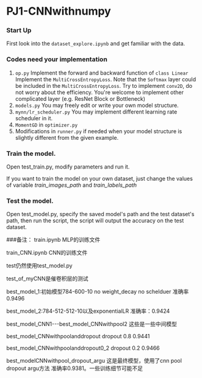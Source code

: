 # PJ1-CNNwithnumpy
### Start Up

First look into the `dataset_explore.ipynb` and get familiar with the data.

### Codes need your implementation

1. `op.py` 
   Implement the forward and backward function of `class Linear`
   Implement the `MultiCrossEntropyLoss`. Note that the `Softmax` layer could be included in the `MultiCrossEntropyLoss`.
   Try to implement `conv2D`, do not worry about the efficiency.
   You're welcome to implement other complicated layer (e.g.  ResNet Block or Bottleneck)
2. `models.py` You may freely edit or write your own model structure.
3. `mynn/lr_scheduler.py` You may implement different learning rate scheduler in it.
4. `MomentGD` in `optimizer.py`
5. Modifications in `runner.py` if needed when your model structure is slightly different from the given example.


### Train the model.

Open test_train.py, modify parameters and run it.

If you want to train the model on your own dataset, just change the values of variable *train_images_path* and *train_labels_path*

### Test the model.

Open test_model.py, specify the saved model's path and the test dataset's path, then run the script, the script will output the accuracy on the test dataset.



###备注：
train.ipynb MLP的训练文件

train_CNN.ipynb CNN的训练文件

test仍然使用test_model.py

test_of_myCNN是催卷积层的测试

best_model_1:初始模型784-600-10 no weight_decay no schelduer  准确率0.9496

best_model_2:784-512-512-10以及exponentialLR 准确率：0.9424

best_model_CNN1---best_model_CNNwithpool2  这些是一些中间模型

best_model_CNNwithpoolanddropout  dropout 0.8  0.9441

best_model_CNNwithpoolanddropout0_2 dropout 0.2 0.9466

best_modelCNNwithpool_dropout_argu 这是最终模型，使用了cnn pool dropout argu方法 准确率0.9381。一些训练细节可能不足
